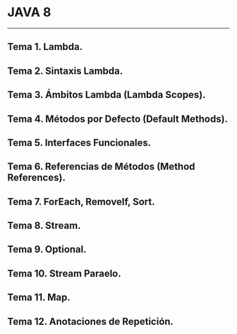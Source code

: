 # JAVA 8

---

## Tema 1. Lambda.
## Tema 2. Sintaxis Lambda.
## Tema 3. Ámbitos Lambda (Lambda Scopes).
## Tema 4. Métodos por Defecto (Default Methods).
## Tema 5. Interfaces Funcionales.
## Tema 6. Referencias de Métodos (Method References).
## Tema 7. ForEach, RemoveIf, Sort.
## Tema 8. Stream.
## Tema 9. Optional.
## Tema 10. Stream Paraelo.
## Tema 11. Map.
## Tema 12. Anotaciones de Repetición.